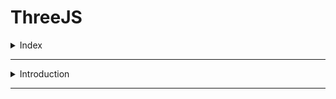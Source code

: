 # ThreeJS

<details>
<summary>Index</summary>

## Index

- Introduction

</details>

---

<details>
<summary>Introduction</summary>

## Introduction

</details>

---
